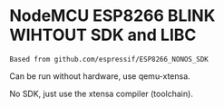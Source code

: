 # NodeMCU ESP8266 BLINK WIHTOUT SDK and LIBC

    Based from github.com/espressif/ESP8266_NONOS_SDK

Can be run without hardware, use qemu-xtensa.

No SDK, just use the xtensa compiler (toolchain).



